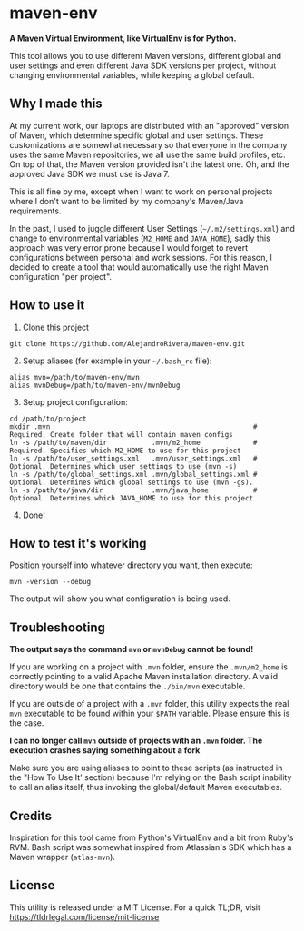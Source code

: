 maven-env
=========

**A Maven Virtual Environment, like VirtualEnv is for Python.**

This tool allows you to use different Maven versions, different global and user settings and even
different Java SDK versions per project, without changing environmental variables, while keeping a global default.

Why I made this
---------------
At my current work, our laptops are distributed with an "approved" version of Maven, which determine 
specific global and user settings. These customizations are somewhat necessary so that everyone in the company 
uses the same Maven repositories, we all use the same build profiles, etc. On top of that, the Maven version provided
isn't the latest one. Oh, and the approved Java SDK we must use is Java 7.

This is all fine by me, except when I want to work on personal projects where I don't want to be limited by my company's 
Maven/Java requirements.

In the past, I used to juggle different User Settings (`~/.m2/settings.xml`) and change to environmental variables 
(`M2_HOME` and `JAVA_HOME`), sadly this approach was very error prone because I would forget to revert configurations between 
personal and work sessions. For this reason, I decided to create a tool that would automatically use the right Maven 
configuration "per project".

How to use it
-------------
1. Clone this project

  ```
  git clone https://github.com/AlejandroRivera/maven-env.git
  ```
  
2. Setup aliases (for example in your `~/.bash_rc` file): 
  
  ```
  alias mvn=/path/to/maven-env/mvn
  alias mvnDebug=/path/to/maven-env/mvnDebug
  ```
3. Setup project configuration:
  
  ```
  cd /path/to/project
  mkdir .mvn                                                  # Required. Create folder that will contain maven configs
  ln -s /path/to/maven/dir           .mvn/m2_home             # Required. Specifies which M2_HOME to use for this project
  ln -s /path/to/user_settings.xml   .mvn/user_settings.xml   # Optional. Determines which user settings to use (mvn -s)
  ln -s /path/to/global_settings.xml .mvn/global_settings.xml # Optional. Determines which global settings to use (mvn -gs).
  ln -s /path/to/java/dir            .mvn/java_home           # Optional. Determines which JAVA_HOME to use for this project
  ```
  
4. Done!

How to test it's working
------------------------
Position yourself into whatever directory you want, then execute:
```
mvn -version --debug
```
The output will show you what configuration is being used.

Troubleshooting
---------------
**The output says the command `mvn` or `mvnDebug` cannot be found!**

If you are working on a project with `.mvn` folder, ensure the `.mvn/m2_home` is correctly pointing to a valid Apache Maven 
installation directory. A valid directory would be one that contains the `./bin/mvn` executable.

If you are outside of a project with a `.mvn` folder, this utility expects the real `mvn` executable to be found within 
your `$PATH` variable. Please ensure this is the case.

**I can no longer call `mvn` outside of projects with an `.mvn` folder. The execution crashes saying something about a fork**

Make sure you are using aliases to point to these scripts (as instructed in the "How To Use It' section) because I'm relying
on the Bash script inability to call an alias itself, thus invoking the global/default Maven executables. 

Credits
-------
Inspiration for this tool came from Python's VirtualEnv and a bit from Ruby's RVM.
Bash script was somewhat inspired from Atlassian's SDK which has a Maven wrapper (`atlas-mvn`).

License
-------
This utility is released under a MIT License. For a quick TL;DR, visit https://tldrlegal.com/license/mit-license
